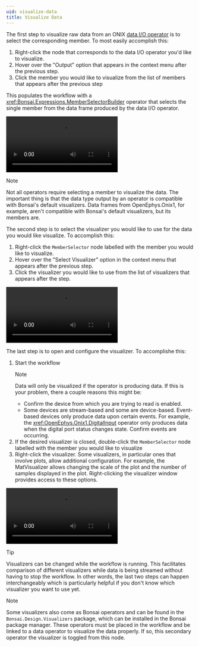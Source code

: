 ```yaml
---
uid: visualize-data
title: Visualize Data
---
```


The first step to visualize raw data from an ONIX [data I/O operator](xref:dataio) is to select the corresponding member. To
most easily accomplish this: 
  1. Right-click the node that corresponds to the data I/O operator you'd like to visualize.
  1. Hover over the "Output" option that appears in the context menu after the previous step.
  1. Click the member you would like to visualize from the list of members that appears after the previous step

This populates the workflow with a <xref:Bonsai.Expressions.MemberSelectorBuilder> operator that selects the single
member from the data frame produced by the data I/O operator.

<video controls>
  <source src="../../images/select-member.mp4" type="video/mp4">
</video> 

> [!NOTE]
> Not all operators require selecting a member to visualize the data. The important thing is that the data type output
> by an operator is compatible with Bonsai's default visualizers. Data frames from OpenEphys.Onix1, for example, aren't
> compatible with Bonsai's default visualizers, but its members are.  

The second step is to select the visualizer you would like to use for the data you would like visualize. To
accomplish this:
  1. Right-click the `MemberSelector` node labelled with the member you would like to visualize.
  1. Hover over the "Select Visualizer" option in the context menu that appears after the previous step.
  1. Click the visualizer you would like to use from the list of visualizers that appears after the step.

<video controls>
  <source src="../../images/set-visualizer.mp4" type="video/mp4">
</video> 

The last step is to open and configure the visualizer. To accomplishe this:
  1. Start the workflow
        > [!NOTE]
        > Data will only be visualized if the operator is producing data. If this is your problem, there a couple
        > reasons this might be:
        > - Confirm the device from which you are trying to read is enabled.
        > - Some devices are stream-based and some are device-based. Event-based devices only produce data upon certain
        >   events. For example, the <xref:OpenEphys.Onix1.DigitalInput> operator only produces data when the digital
        >   port status changes state. Confirm events are occurring.
  1. If the desired visualizer is closed, double-click the `MemberSelector` node labelled with the member you would
     like to visualize 
  1. Right-click the visualizer. Some visualizers, in particular ones that involve plots, allow additional
     configuration. For example, the MatVisualizer allows changing the scale of the plot and the number of samples
     displayed in the plot. Right-clicking the visualizer window provides access to these options.

<video controls>
  <source src="../../images/visualize-data.mp4" type="video/mp4">
</video> 

> [!TIP] 
> Visualizers can be changed while the workflow is running. This facilitates comparison of different visualizers while
> data is being streamed without having to stop the workflow. In other words, the last two steps can happen
> interchangeably which is particularly helpful if you don't know which visualizer you want to use yet.

> [!NOTE]
> Some visualizers also come as Bonsai operators and can be found in the `Bonsai.Design.Visualizers` package, which
> can be installed in the Bonsai package manager. These operators must be placed in the workflow and be linked to a
> data operator to visualize the data properly. If so, this secondary operator the visualizer is toggled from this node.
